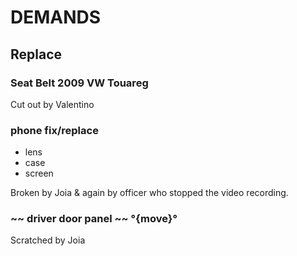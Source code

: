 # DEMANDS

## Replace
### Seat Belt 2009 VW Touareg
Cut out by Valentino

### phone fix/replace
- lens
- case
- screen

Broken by Joia & again by officer who stopped the video recording.

### ~~ driver door panel ~~ °{move}°
Scratched by Joia

